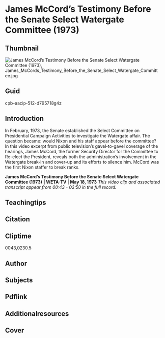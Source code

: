 # James McCord’s Testimony Before the Senate Select Watergate Committee (1973)

## Thumbnail

![James McCord’s Testimony Before the Senate Select Watergate Committee (1973), James_McCords_Testimony_Before_the_Senate_Select_Watergate_Committee.jpg](https://s3.amazonaws.com/americanarchive.org/primary_source_sets/James_McCords_Testimony_Before_the_Senate_Select_Watergate_Committee.jpg "James_McCord’s_Testimony_Before_the_Senate_Select_Watergate_Committee_(1973)")

## Guid
cpb-aacip-512-d795718g4z

## Introduction

In February, 1973, the Senate established the Select Committee on Presidential Campaign Activities to investigate the Watergate affair. The question became: would Nixon and his staff appear before the committee? In this video excerpt from public television’s gavel-to-gavel coverage of the hearings, James McCord, the former Security Director for the Committee to Re-elect the President, reveals both the administration’s involvement in the Watergate break-in and cover-up and its efforts to silence him. McCord was the first Nixon staffer to break ranks.

<b> James McCord’s Testimony Before the Senate Select Watergate Committee (1973)</b>
<b>| WETA-TV | May 18, 1973</b>
<i>This video clip and associated transcript appear from 00:43 - 03:50 in the full record.</i>

## Teachingtips

## Citation

## Cliptime

0043,0230.5

## Author
## Subjects
## Pdflink
## Additionalresources
## Cover
